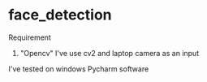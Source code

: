 # face_detection
Requirement 
1. "Opencv" 
  I've use cv2 and laptop camera as an input

I've tested on windows Pycharm software
